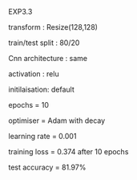 EXP3.3

transform : Resize(128,128)

train/test split : 80/20

Cnn architecture : same

activation : relu

initilaisation: default

epochs = 10

optimiser = Adam with decay

learning rate = 0.001

training loss = 0.374 after 10 epochs

test accuracy = 81.97%
